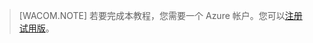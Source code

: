﻿> [WACOM.NOTE] 若要完成本教程，您需要一个 Azure 帐户。您可以<a href="http://www.windowsazure.cn/pricing/free-trial/" target="_blank">注册试用版</a>。
<!--HONumber=41-->
